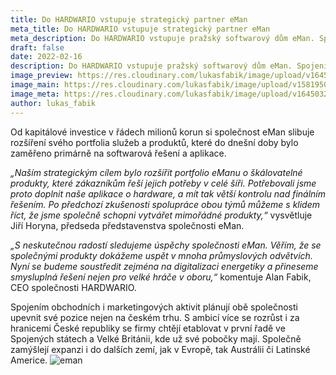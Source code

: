 ```yaml
---
title: Do HARDWARIO vstupuje strategický partner eMan
meta_title: Do HARDWARIO vstupuje strategický partner eMan
meta_description: Do HARDWARIO vstupuje pražský softwarový dům eMan. Spojením našich sil chceme společně podpořit využití IoT technologií v oblasti energetiky a průmyslu, ve kterých má eMan dlouholeté zkušenosti.
draft: false
date: 2022-02-16
description: Do HARDWARIO vstupuje pražský softwarový dům eMan. Spojením našich sil chceme společně podpořit využití IoT technologií v oblasti energetiky a průmyslu, ve kterých má eMan dlouholeté zkušenosti.
image_preview: https://res.cloudinary.com/lukasfabik/image/upload/v1645032483/blog/2022-02-16-eman-invest-in-hardwario/eman_small.jpg
image_main: https://res.cloudinary.com/lukasfabik/image/upload/v1581950249/blog/wide_placeholder.jpg
image_meta: https://res.cloudinary.com/lukasfabik/image/upload/v1645032483/blog/2022-02-16-eman-invest-in-hardwario/eman_small.jpg
author: lukas_fabik
---
```


Od kapitálové investice v řádech milionů korun si společnost eMan slibuje rozšíření svého portfolia služeb a produktů, které do dnešní doby bylo zaměřeno primárně na softwarová řešení a aplikace.

*„Naším strategickým cílem bylo rozšířit portfolio eManu o škálovatelné produkty, které zákazníkům řeší jejich potřeby v celé šíři. Potřebovali jsme proto doplnit naše aplikace o hardware, a mít tak větší kontrolu nad finálním řešením. Po předchozí zkušenosti spolupráce obou týmů můžeme s klidem říct, že jsme společně schopni vytvářet mimořádné produkty,“* vysvětluje Jiří Horyna, předseda představenstva společnosti eMan.

*„S neskutečnou radostí sledujeme úspěchy společnosti eMan. Věřím, že se společnými produkty dokážeme uspět v mnoha průmyslových odvětvích. Nyní se budeme soustředit zejména na digitalizaci energetiky a přineseme smysluplná řešení nejen pro velké hráče v oboru,“* komentuje Alan Fabik, CEO společnosti HARDWARIO.

Spojením obchodních i marketingových aktivit plánují obě společnosti upevnit své pozice nejen na českém trhu. S ambicí více se rozrůst i za hranicemi České republiky se firmy chtějí etablovat v první řadě ve Spojených státech a Velké Británii, kde už své pobočky mají. Společně zamýšlejí expanzi i do dalších zemí, jak v Evropě, tak Austrálii či Latinské Americe.
![eman](https://res.cloudinary.com/lukasfabik/image/upload/v1645032483/blog/2022-02-16-eman-invest-in-hardwario/eman.jpg)
